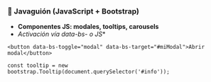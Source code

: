 ### **🧠 Javaguión (JavaScript + Bootstrap)**

* **Componentes JS: modales, tooltips, carousels**
* **Activación vía data-bs-* o JS**

```
<button data-bs-toggle="modal" data-bs-target="#miModal">Abrir modal</button>
```

```
const tooltip = new bootstrap.Tooltip(document.querySelector('#info'));
```